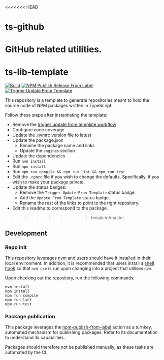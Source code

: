 <<<<<<< HEAD
# ts-github

GitHub related utilities.
=======
# ts-lib-template
[![Build](https://github.com/infrastructure-blocks/ts-lib-template/actions/workflows/build.yml/badge.svg)](https://github.com/infrastructure-blocks/ts-lib-template/actions/workflows/build.yml)
[![NPM Publish Release From Label](https://github.com/infrastructure-blocks/ts-lib-template/actions/workflows/npm-publish-release-from-label.yml/badge.svg)](https://github.com/infrastructure-blocks/ts-lib-template/actions/workflows/nm-publish-release-from-label.yml)
[![Trigger Update From Template](https://github.com/infrastructure-blocks/ts-lib-template/actions/workflows/trigger-update-from-template.yml/badge.svg)](https://github.com/infrastructure-blocks/ts-lib-template/actions/workflows/trigger-update-from-template.yml)

This repository is a template to generate repositories meant to hold the source code
of NPM packages written in TypeScript.

Follow these steps after instantiating the template:
- Remove the [trigger update from template workflow](.github/workflows/trigger-update-from-template.yml)
- Configure code coverage
- Update the .nvmrc version file to latest
- Update the package.json
  - Rename the package name and links
  - Update the `engines` section
- Update the dependencies
- Run `nvm install`
- Run `npm install`
- Run `npm run compile && npm run lint && npm run test`
- Edit the `.npmrc` file if you wish to change the defaults. Specifically, if you wish to make your package private.
- Update the status badges:
  - Remove the `Trigger Update From Template` status badge.
  - Add the `Update From Template` status badge.
  - Rename the rest of the links to point to the right repository.
- Edit this readme to correspond to the package.
>>>>>>> template/master

## Development

### Repo init

This repository leverages [nvm](https://github.com/nvm-sh/nvm) and users should have it installed in their local environment.
In addition, it is recommended that users install a [shell hook](https://github.com/nvm-sh/nvm#deeper-shell-integration)
so that `nvm use` is run upon changing into a project that utilises `nvm`.

Upon checking out the repository, run the following commands:
```shell
nvm install
npm install
npm run compile
npm run lint
npm run test
```

### Package publication

This package leverages the [npm-publish-from-label](https://github.com/infrastructure-blocks/npm-publish-from-label-action) action
as a turnkey, automated mechanism for publishing packages. Refer to its documentation to understand its capabilities.

Packages should therefore not be published manually, as these tasks are automated by the CI.
